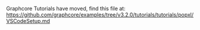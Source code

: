 Graphcore Tutorials have moved, find this file at:
https://github.com/graphcore/examples/tree/v3.2.0/tutorials/tutorials/popxl/VSCodeSetup.md
